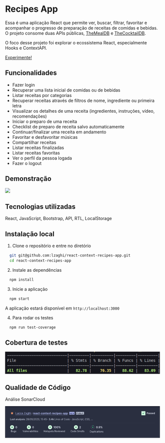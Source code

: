 
# Recipes App

Essa é uma aplicação React que permite ver, buscar, filtrar, favoritar e acompanhar o progresso de preparação de receitas de comidas e bebidas. <br />
O projeto consome duas APIs públicas, [TheMealDB](https://www.themealdb.com/api.php) e [TheCocktailDB](https://www.thecocktaildb.com/api.php).

O foco desse projeto foi explorar o ecossistema React, especialmente Hooks e ContextAPI.

[Experimente!](https://react-context-recipes-app.vercel.app/)

## Funcionalidades

- Fazer login
- Recuperar uma lista inicial de comidas ou de bebidas
- Listar receitas por categorias
- Recuperar receitas através de filtros de nome, ingrediente ou primeira letra
- Visualizar os detalhes de uma receita (ingredientes, instruções, vídeo, recomendações)
- Iniciar o preparo de uma receita
- Checklist de preparo de receita salvo automaticamente
- Continuar/finalizar uma receita em andamento
- Favoritar e desfavoritar músicas
- Compartilhar receitas
- Listar receitas finalizadas
- Listar receitas favoritas
- Ver o perfil da pessoa logada
- Fazer o logout


## Demonstração

![](recipes.gif)


## Tecnologias utilizadas

React, JavaScript, Bootstrap, API, RTL, LocalStorage


## Instalação local

1. Clone o repositório e entre no diretório
```bash
  git git@github.com:lzaghi/react-context-recipes-app.git
  cd react-context-recipes-app
```

2. Instale as dependências 
```bash
  npm install
```

3. Inicie a aplicação
```bash
  npm start
```

A aplicação estará disponível em ```http://localhost:3000```


4. Para rodar os testes
```bash
  npm run test-coverage
```

## Cobertura de testes
![](test.png)


## Qualidade de Código

Análise SonarCloud

![](sonarcloud.png)




